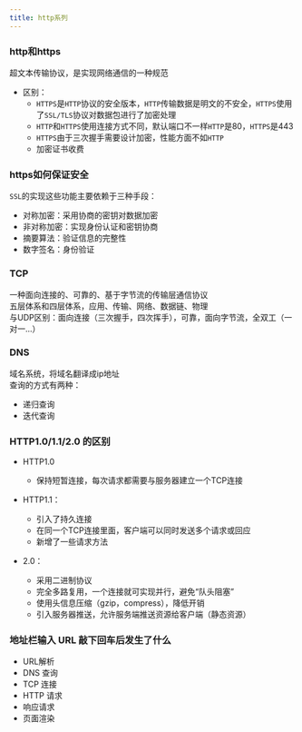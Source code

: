 ```yaml
---
title: http系列
---
```


### http和https
超文本传输协议，是实现网络通信的一种规范   
- 区别：
  - ```HTTPS```是```HTTP```协议的安全版本，```HTTP```传输数据是明文的不安全，```HTTPS```使用了```SSL/TLS```协议对数据包进行了加密处理
  - ```HTTP```和```HTTPS```使用连接方式不同，默认端口不一样```HTTP```是80，```HTTPS```是443
  - ```HTTPS```由于三次握手需要设计加密，性能方面不如```HTTP```
  - 加密证书收费

### https如何保证安全
```SSL```的实现这些功能主要依赖于三种手段：
- 对称加密：采用协商的密钥对数据加密
- 非对称加密：实现身份认证和密钥协商
- 摘要算法：验证信息的完整性
- 数字签名：身份验证

### TCP
一种面向连接的、可靠的、基于字节流的传输层通信协议   
五层体系和四层体系，应用、传输、网络、数据链、物理   
与UDP区别：面向连接（三次握手，四次挥手），可靠，面向字节流，全双工（一对一...）

### DNS
域名系统，将域名翻译成ip地址   
查询的方式有两种：
- 递归查询
- 迭代查询

### HTTP1.0/1.1/2.0 的区别
- HTTP1.0
  - 保持短暂连接，每次请求都需要与服务器建立一个TCP连接
- HTTP1.1：
  - 引入了持久连接
  - 在同一个TCP连接里面，客户端可以同时发送多个请求或回应
  - 新增了一些请求方法

- 2.0：
  - 采用二进制协议
  - 完全多路复用，一个连接就可实现并行，避免“队头阻塞”
  - 使用头信息压缩（gzip，compress），降低开销
  - 引入服务器推送，允许服务端推送资源给客户端（静态资源）

### 地址栏输入 URL 敲下回车后发生了什么
- URL解析
- DNS 查询
- TCP 连接
- HTTP 请求
- 响应请求
- 页面渲染
